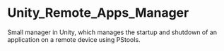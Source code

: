 # Unity_Remote_Apps_Manager
Small manager in Unity, which manages the startup and shutdown of an application on a remote device using PStools.
